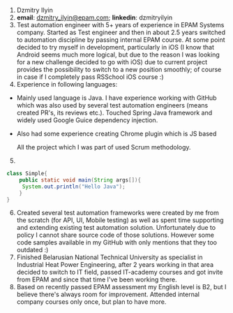 1. Dzmitry Ilyin
2. **email**: dzmitry_ilyin@epam.com; **linkedin**: dzmitryilyin
3. Test automation engineer with 5+ years of experience in EPAM Systems company. Started as Test engineer and then in about 2.5 years switched to automation discipline by passing internal EPAM course. At some point decided to try myself in development, particularly in iOS (I know that Android seems much more logical, but due to the reason I was looking for a new challenge decided to go with iOS) due to current project provides the possibility to switch to a new position smoothly; of course in case if I completely pass RSSchool iOS course :)
4. Experience in following languages:
  * Mainly used language  is Java. I have experience working with GitHub which was also used by several test automation engineers (means created PR's, its reviews etc.). Touched Spring Java framework and widely used Google Guice dependency injection.
  * Also had some experience creating Chrome plugin which is JS based

    All the project which I was part of used Scrum methodology.  
5.  
```java
class Simple{  
    public static void main(String args[]){  
     System.out.println("Hello Java");  
    }  
}  
```
6. Created several test automation frameworks were created by me from the scratch (for API, UI, Mobile testing) as well as spent time supporting and extending existing test automation solution. Unfortunately due to policy I cannot share source code of those solutions. However some code samples available in my GitHub with only mentions that they too outdated :)
7. Finished Belarusian National Technical University as specialist in Industrial Heat Power Engineering, after 2 years working in that area decided to switch to IT field, passed IT-academy courses and got invite from EPAM and since that time I've been working there.
8. Based on recently passed EPAM assessment my English level is B2, but I believe there's always room for improvement. Attended internal company courses only once, but plan to have more.